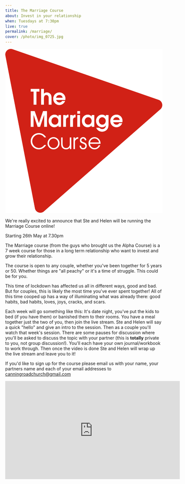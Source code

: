 ```yaml
---
title: The Marriage Course
about: Invest in your relationship
when: Tuesdays at 7:30pm
live: true
permalink: /marriage/
cover: /photo/img_0725.jpg
---
```

![The Marriage Course logo](/photo/tmc-logo-2019.png)

We're really excited to announce that Ste and Helen will be running the Marriage Course online!

Starting 26th May at 7.30pm

The Marriage course (from the guys who brought us the Alpha Course) is a 7 week course for those in a long term relationship who want to invest and grow their relationship.

The course is open to any couple, whether you've been together for 5 years or 50. Whether things are "all peachy" or it's a time of struggle. This could be for you.

This time of lockdown has affected us all in different ways, good and bad. But for couples, this is likely the most time you've ever spent together! All of this time cooped up has a way of illuminating what was already there: good habits, bad habits, loves, joys, cracks, and scars. 

Each week will go something like this: It's date night, you've put the kids to bed (if you have them) or banished them to their rooms. You have a meal together just the two of you, then join the live stream. Ste and Helen will say a quick "hello" and give an intro to the session. Then as a couple you'll watch that week's session. There are some pauses for discussion where you'll be asked to discuss the topic with your partner (this is **totally** private to you, not group discussion!). You'll each have your own journal/workbook to work through. Then once the video is done Ste and Helen will wrap up the live stream and leave you to it!

If you'd like to sign up for the course please email us with your name, your partners name and each of your email addresses to canningroadchurch@gmail.com


<iframe width="560" height="315" src="https://www.youtube.com/embed/pQHM8hFQdfw" frameborder="0" allow="accelerometer; autoplay; encrypted-media; gyroscope; picture-in-picture" allowfullscreen></iframe>